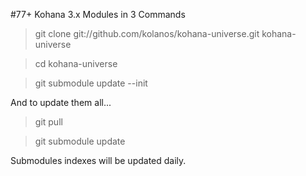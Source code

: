 #77+ Kohana 3.x Modules in 3 Commands

> git clone git://github.com/kolanos/kohana-universe.git kohana-universe

> cd kohana-universe

> git submodule update --init

And to update them all...

> git pull

> git submodule update

Submodules indexes will be updated daily.
